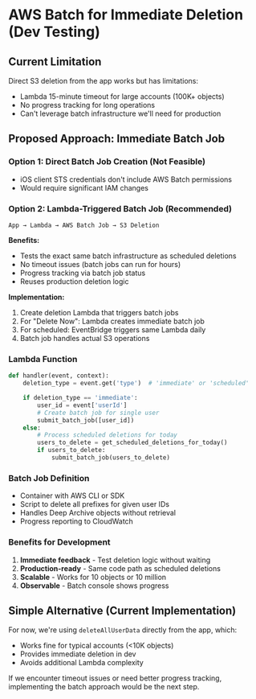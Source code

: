 # AWS Batch for Immediate Deletion (Dev Testing)

## Current Limitation
Direct S3 deletion from the app works but has limitations:
- Lambda 15-minute timeout for large accounts (100K+ objects)
- No progress tracking for long operations
- Can't leverage batch infrastructure we'll need for production

## Proposed Approach: Immediate Batch Job

### Option 1: Direct Batch Job Creation (Not Feasible)
- iOS client STS credentials don't include AWS Batch permissions
- Would require significant IAM changes

### Option 2: Lambda-Triggered Batch Job (Recommended)
```
App → Lambda → AWS Batch Job → S3 Deletion
```

**Benefits:**
- Tests the exact same batch infrastructure as scheduled deletions
- No timeout issues (batch jobs can run for hours)
- Progress tracking via batch job status
- Reuses production deletion logic

**Implementation:**
1. Create deletion Lambda that triggers batch jobs
2. For "Delete Now": Lambda creates immediate batch job
3. For scheduled: EventBridge triggers same Lambda daily
4. Batch job handles actual S3 operations

### Lambda Function
```python
def handler(event, context):
    deletion_type = event.get('type')  # 'immediate' or 'scheduled'

    if deletion_type == 'immediate':
        user_id = event['userId']
        # Create batch job for single user
        submit_batch_job([user_id])
    else:
        # Process scheduled deletions for today
        users_to_delete = get_scheduled_deletions_for_today()
        if users_to_delete:
            submit_batch_job(users_to_delete)
```

### Batch Job Definition
- Container with AWS CLI or SDK
- Script to delete all prefixes for given user IDs
- Handles Deep Archive objects without retrieval
- Progress reporting to CloudWatch

### Benefits for Development
1. **Immediate feedback** - Test deletion logic without waiting
2. **Production-ready** - Same code path as scheduled deletions
3. **Scalable** - Works for 10 objects or 10 million
4. **Observable** - Batch console shows progress

## Simple Alternative (Current Implementation)

For now, we're using `deleteAllUserData` directly from the app, which:
- Works fine for typical accounts (<10K objects)
- Provides immediate deletion in dev
- Avoids additional Lambda complexity

If we encounter timeout issues or need better progress tracking, implementing the batch approach would be the next step.